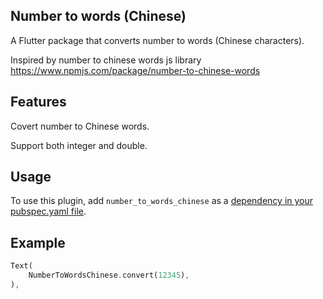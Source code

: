 <!--
This README describes the package. If you publish this package to pub.dev,
this README's contents appear on the landing page for your package.

For information about how to write a good package README, see the guide for
[writing package pages](https://dart.dev/guides/libraries/writing-package-pages).

For general information about developing packages, see the Dart guide for
[creating packages](https://dart.dev/guides/libraries/create-library-packages)
and the Flutter guide for
[developing packages and plugins](https://flutter.dev/developing-packages).
-->
## Number to words (Chinese)

A Flutter package that converts number to words (Chinese characters).

Inspired by number to chinese words js library https://www.npmjs.com/package/number-to-chinese-words

## Features

Covert number to Chinese words.

Support both integer and double.

## Usage

To use this plugin, add `number_to_words_chinese` as a [dependency in your pubspec.yaml file](https://flutter.dev/platform-plugins/).

## Example

```dart
Text(
    NumberToWordsChinese.convert(12345),
),
```
